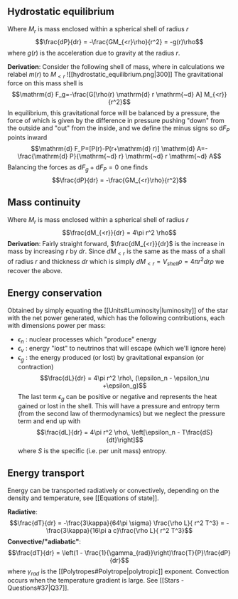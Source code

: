 ## Hydrostatic equilibrium
Where $M_r$ is mass enclosed within a spherical shell of radius $r$ $$\frac{dP}{dr} = -\frac{GM_{<r}\rho}{r^2} = -g(r)\rho$$ where $g(r)$ is the acceleration due to gravity at the radius $r$.

**Derivation**:
Consider the following shell of mass, where in calculations we relabel $m(r)$ to $M_{<r}$
![[hydrostatic_equilibrium.png|300]]
The gravitational force on this mass shell is $$\mathrm{d} F_g=-\frac{G[\rho(r) \mathrm{d} r \mathrm{~d} A] M_{<r}}{r^2}$$In equilibrium, this gravitational force will be balanced by a pressure, the force of which is given by the difference in pressure pushing "down" from the outside and "out" from the inside, and we define the minus signs so $\mathrm{d} F_P$ points inward  $$\mathrm{d} F_P=[P(r)-P(r+\mathrm{d} r)] \mathrm{d} A=-\frac{\mathrm{d} P}{\mathrm{~d} r} \mathrm{~d} r \mathrm{~d} A$$Balancing the forces as $\mathrm{d} F_g+\mathrm{d} F_P = 0$ one finds $$\frac{dP}{dr} = -\frac{GM_{<r}\rho}{r^2}$$

## Mass continuity
Where $M_r$ is mass enclosed within a spherical shell of radius $r$ $$\frac{dM_{<r}}{dr} = 4\pi r^2 \rho$$**Derivation**:
Fairly straight forward, $\frac{dM_{<r}}{dr}$ is the increase in mass by increasing $r$ by $dr$. Since $dM_{<r}$ is the same as the mass of a shall of radius $r$ and thickness $dr$ which is simply $dM_{<r} = V_{shell}\rho = 4\pi r^2 dr \rho$ we recover the above. 


## Energy conservation
Obtained by simply equating the [[Units#Luminosity|luminosity]] of the star with the net power generated, which has the following contributions, each with dimensions power per mass:
- $\epsilon_n$ : nuclear processes which "produce" energy
- $\epsilon_\nu$ : energy "lost" to neutrinos that will escape (which we'll ignore here) 
- $\epsilon_g$ : the energy produced (or lost) by gravitational expansion (or contraction)
$$\frac{dL}{dr} = 4\pi r^2 \rho\, (\epsilon_n - \epsilon_\nu +\epsilon_g)$$
The last term $\epsilon_g$ can be positive or negative and represents the heat gained or lost in the shell. This will have a pressure and entropy term (from the second law of thermodynamics) but we neglect the pressure term and end up with $$\frac{dL}{dr} = 4\pi r^2 \rho\, \left[\epsilon_n - T\frac{dS}{dt}\right]$$where $S$ is the specific (i.e. per unit mass) entropy. 


## Energy transport
Energy can be transported radiatively or convectively, depending on the density and temperature, see [[Equations of state]]. 

**Radiative**:$$\frac{dT}{dr} = -\frac{3\kappa}{64\pi \sigma} \frac{\rho L}{ r^2 T^3} = -\frac{3\kappa}{16\pi a c}\frac{\rho L}{ r^2 T^3}$$
**Convective/"adiabatic"**:$$\frac{dT}{dr} = \left(1 - \frac{1}{\gamma_{rad}}\right)\frac{T}{P}\frac{dP}{dr}$$where $\gamma_{rad}$ is the [[Polytropes#Polytrope|polytropic]] exponent. Convection occurs when the temperature gradient is large. See [[Stars - Questions#37|Q37]]. 